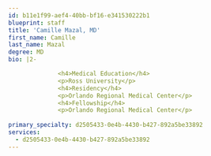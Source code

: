 ```yaml
---
id: b11e1f99-aef4-40bb-bf16-e341530222b1
blueprint: staff
title: 'Camille Mazal, MD'
first_name: Camille
last_name: Mazal
degree: MD
bio: |2-

              <h4>Medical Education</h4>
              <p>Ross University</p>
              <h4>Residency</h4>
              <p>Orlando Regional Medical Center</p>
              <h4>Fellowship</h4>
              <p>Orlando Regional Medical Center</p>
          
primary_specialty: d2505433-0e4b-4430-b427-892a5be33892
services:
  - d2505433-0e4b-4430-b427-892a5be33892
---
```

